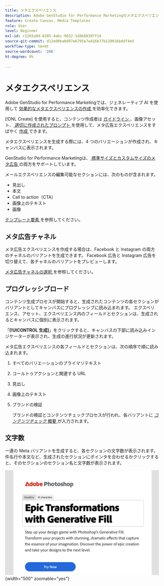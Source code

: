 ```yaml
---
title: メタエクスペリエンス
description: Adobe GenStudio for Performance Marketingのメタエクスペリエンスについて説明します。
feature: Create Canvas, Media Templates
role: User
level: Beginner
exl-id: c1265a9d-8205-4abc-9652-1d8b88397f14
source-git-commit: d12e00ba0d97e6795e7a416b77b120016bddf4e9
workflow-type: tm+mt
source-wordcount: '286'
ht-degree: 0%

---
```


# メタエクスペリエンス

Adobe GenStudio for Performance Marketingでは、ジェネレーティブ AI を使用して [ 効果的なメタエクスペリエンスの作成 ](/help/user-guide/create/create-meta-ad.md) を効率化できます。

[!DNL Create] を使用すると、コンテンツ作成者は [ ガイドライン ](/help/user-guide/guidelines/overview.md)、画像アセット、[ 適切に作成されたプロンプト ](/help/user-guide/effective-prompts.md) を使用して、メタ広告エクスペリエンスをすばやく [ 作成 ](/help/user-guide/create/create-meta-ad.md) できます。

メタエクスペリエンスを生成する際には、4 つのバリエーションが作成され、キャンバスに表示されます。

GenStudio for Performance Marketingは、[ 標準サイズとカスタムサイズのメタ広告 ](/help/user-guide/templates/meta-template.md) の両方をサポートしています。

メールエクスペリエンスの編集可能なセクションには、次のものが含まれます。

* 見出し
* 本文
* Call to action（CTA）
* 画像上のテキスト
* 画像

[ テンプレート要素 ](/help/user-guide/content/use-templates.md#template-elements) を参照してください。

<!-- ## Meta ad capabilities

Content creators and marketers can produce brand-consistent Meta ad experiences in GenStudio for Performance Marketing. -->

## メタ広告チャネル

メタ広告エクスペリエンスを作成する場合は、Facebook と Instagram の両方のチャネルのバリアントを生成できます。 Facebook 広告と Instagram 広告を切り替えて、各チャネルのバリアントをプレビューします。

[ メタ広告チャネルの選択 ](/help/user-guide/create/create-meta-ad.md#choose-meta-ads-channel) を参照してください。

## プログレッシブロード

コンテンツ生成プロセスが開始すると、生成されたコンテンツの各セクションがバリアントとしてキャンバスにプログレッシブに読み込まれます。 エクスペリエンス、アセット、エクスペリエンス内のフィールドとセクションは、生成されるとキャンバスに個別に表示されます。

「**[!UICONTROL 生成]**」をクリックすると、キャンバスの下部に読み込みインジケーターが表示され、生成の進行状況が更新されます。

メタ広告エクスペリエンスの各フィールドとセクションは、次の順序で順に読み込まれます。

1. すべてのバリエーションのプライマリテキスト
1. コールトゥアクションと関連する URL
1. 見出し
1. 画像上のテキスト
1. ブランドの検証

   ブランドの検証とコンテンツチェックプロセスが行われ、各バリアントに [_コンテンツチェック_ 概要 ](/help/user-guide/guidelines/brand-validation.md#content-check-summary) が入力されます。

## 文字数

一連の Meta バリアントを生成すると、各セクションの文字数が表示されます。 件名行や本文など、生成されたセクションにポインタを合わせるかクリックすると、そのセクションのセクション名と文字数が表示されます。

![ 文字数 ](/help/assets/character-count.png){width="500" zoomable="yes"}
